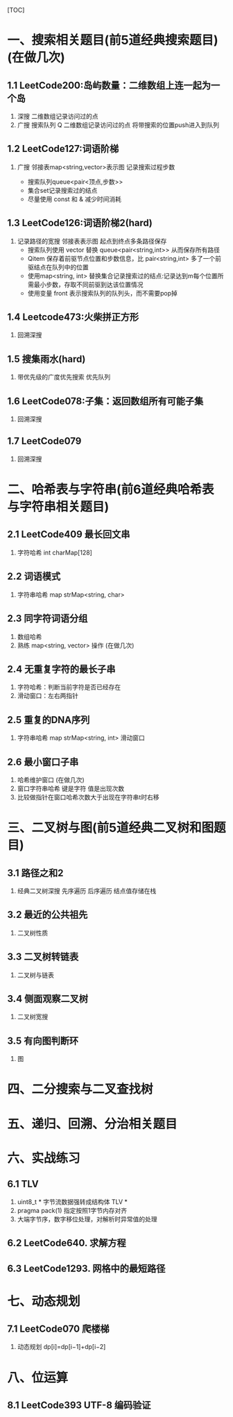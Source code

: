[TOC]
# 一、搜索相关题目(前5道经典搜索题目)(在做几次)
## 1.1 LeetCode200:岛屿数量：二维数组上连一起为一个岛
1. 深搜 二维数组记录访问过的点
2. 广搜 搜索队列 Q 二维数组记录访问过的点 将带搜索的位置push进入到队列
## 1.2 LeetCode127:词语阶梯
1. 广搜  邻接表map<string,vector<string>>表示图  记录搜索过程步数  
    - 搜索队列queue<pair<顶点,步数>>
    - 集合set<string>记录搜索过的结点
    - 尽量使用 const 和 & 减少时间消耗
## 1.3 LeetCode126:词语阶梯2(hard)
1. 记录路径的宽搜 邻接表表示图 起点到终点多条路径保存
    - 搜索队列使用 vector<Qitem> 替换 queue<pair<string,int>> 从而保存所有路径
    - Qitem 保存着前驱节点位置和步数信息，比 pair<string,int> 多了一个前驱结点在队列中的位置
    - 使用map<string, int> 替换集合记录搜索过的结点:记录达到m每个位置所需最小步数，存取不同前驱到达该位置情况
    - 使用变量 front 表示搜索队列的队列头，而不需要pop掉
## 1.4 Leetcode473:火柴拼正方形
1. 回溯深搜
## 1.5 搜集雨水(hard)
1. 带优先级的广度优先搜索 优先队列

## 1.6 LeetCode078:子集：返回数组所有可能子集
1. 回溯深搜
## 1.7 LeetCode079
1. 回溯深搜

# 二、哈希表与字符串(前6道经典哈希表与字符串相关题目)
## 2.1 LeetCode409 最长回文串
1. 字符哈希 int charMap[128]
## 2.2 词语模式
1. 字符串哈希 map strMap<string, char>
## 2.3 同字符词语分组
1. 数组哈希
2. 熟练 map<string, vector<string>> 操作 (在做几次)
## 2.4 无重复字符的最长子串
1. 字符哈希：判断当前字符是否已经存在
2. 滑动窗口：左右两指针
## 2.5 重复的DNA序列
1. 字符串哈希 map strMap<string, int> 滑动窗口
## 2.6 最小窗口子串
1. 哈希维护窗口 (在做几次)
2. 窗口字符串哈希 键是字符 值是出现次数
3. 比较做指针在窗口哈希次数大于出现在字符串t时右移

# 三、二叉树与图(前5道经典二叉树和图题目)
## 3.1 路径之和2
1. 经典二叉树深搜 先序遍历 后序遍历 结点值存储在栈
## 3.2 最近的公共祖先
1. 二叉树性质
## 3.3 二叉树转链表
1. 二叉树与链表
## 3.4 侧面观察二叉树
1. 二叉树宽搜
## 3.5 有向图判断环
1. 图




# 四、二分搜索与二叉查找树



# 五、递归、回溯、分治相关题目

# 六、实战练习
## 6.1 TLV
1. uint8_t * 字节流数据强转成结构体 TLV *
2. pragma pack(1) 指定按照1字节内存对齐
3. 大端字节序，数字移位处理，对解析时异常值的处理

## 6.2 LeetCode640. 求解方程
## 6.3 LeetCode1293. 网格中的最短路径


# 七、动态规划
## 7.1 LeetCode070 爬楼梯
1. 动态规划 dp[i]=dp[i−1]+dp[i−2]


# 八、位运算
## 8.1 LeetCode393 UTF-8 编码验证
